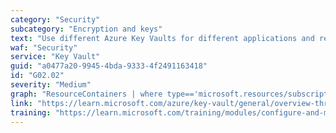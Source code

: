 ```yaml
---
category: "Security"
subcategory: "Encryption and keys"
text: "Use different Azure Key Vaults for different applications and regions to avoid transaction scale limits and restrict access to secrets."
waf: "Security"
service: "Key Vault"
guid: "a0477a20-9945-4bda-9333-4f2491163418"
id: "G02.02"
severity: "Medium"
graph: "ResourceContainers | where type=='microsoft.resources/subscriptions'| parse id with '/subscriptions/' SubscriptionID| project subscriptionId, SubscriptionName = name| join kind=leftouter (Resources| where type == 'microsoft.keyvault/vaults'| project id, name, subscriptionId) on subscriptionId| join kind= leftouter (Resources| where type == 'microsoft.keyvault/vaults'| summarize ResourceCount = count() by subscriptionId) on subscriptionId| extend RCount = iff(isnull(ResourceCount), 0, ResourceCount)| project-away ResourceCount| extend compliant = (RCount <> 1)"
link: "https://learn.microsoft.com/azure/key-vault/general/overview-throttling"
training: "https://learn.microsoft.com/training/modules/configure-and-manage-azure-key-vault/"
---
```

